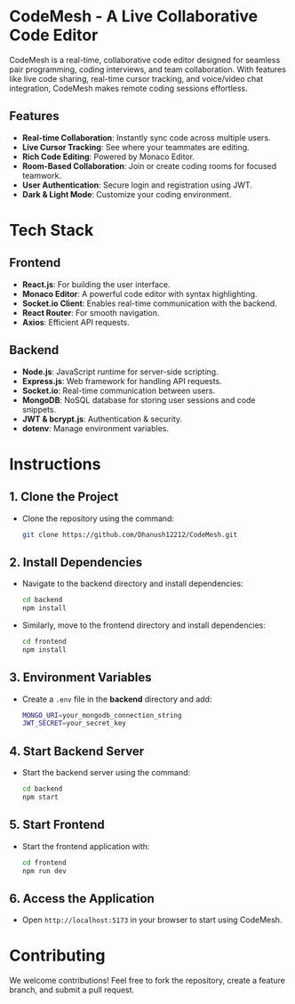 # CodeMesh - A Live Collaborative Code Editor

CodeMesh is a real-time, collaborative code editor designed for seamless pair programming, coding interviews, and team collaboration. With features like live code sharing, real-time cursor tracking, and voice/video chat integration, CodeMesh makes remote coding sessions effortless.

## Features

- **Real-time Collaboration**: Instantly sync code across multiple users.
- **Live Cursor Tracking**: See where your teammates are editing.
- **Rich Code Editing**: Powered by Monaco Editor.
- **Room-Based Collaboration**: Join or create coding rooms for focused teamwork. 
- **User Authentication**: Secure login and registration using JWT.
- **Dark & Light Mode**: Customize your coding environment.

# Tech Stack

## Frontend
- **React.js**: For building the user interface.
- **Monaco Editor**: A powerful code editor with syntax highlighting.
- **Socket.io Client**: Enables real-time communication with the backend. 
- **React Router**: For smooth navigation.
- **Axios**: Efficient API requests.

## Backend
- **Node.js**: JavaScript runtime for server-side scripting.
- **Express.js**: Web framework for handling API requests.
- **Socket.io**: Real-time communication between users.
- **MongoDB**: NoSQL database for storing user sessions and code snippets.
- **JWT & bcrypt.js**: Authentication & security.
- **dotenv**: Manage environment variables.

# Instructions

## 1. Clone the Project

   - Clone the repository using the command:
     ```sh
     git clone https://github.com/Dhanush12212/CodeMesh.git
     ```

## 2. Install Dependencies

   - Navigate to the backend directory and install dependencies:
     ```sh
     cd backend
     npm install
     ```
   - Similarly, move to the frontend directory and install dependencies:
     ```sh
     cd frontend
     npm install
     ```

## 3. Environment Variables

   - Create a `.env` file in the **backend** directory and add:
     ```sh
     MONGO_URI=your_mongodb_connection_string
     JWT_SECRET=your_secret_key
     ```

## 4. Start Backend Server

   - Start the backend server using the command:
     ```sh
     cd backend
     npm start
     ```

## 5. Start Frontend

   - Start the frontend application with:
     ```sh
     cd frontend
     npm run dev
     ```

## 6. Access the Application

   - Open `http://localhost:5173` in your browser to start using CodeMesh.

# Contributing

We welcome contributions! Feel free to fork the repository, create a feature branch, and submit a pull request. 

